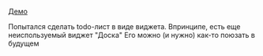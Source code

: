 [Демо](https://mighty-beyond-6794.herokuapp.com/)

Попытался сделать todo-лист в виде виджета. 
Впринципе, есть еще неиспользуемый виджет "Доска"
Его можно (и нужно) как-то поюзать в будущем

